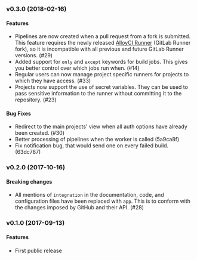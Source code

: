 <a name="v0.3.0"></a>
### v0.3.0 (2018-02-16)

#### Features

* Pipelines are now created when a pull request from a fork is submitted.
  This feature requires the newly released [AlloyCI Runner](https://github.com/AlloyCI/alloy-runner) (GitLab Runner fork),
  so it is incompatible with all previous and future GitLab Runner versions. (#29)
* Added support for `only` and `except` keywords for build jobs. This gives
  you better control over which jobs run when. (#14)
* Regular users can now manage project specific runners for projects to which
  they have access. (#33)
* Projects now support the use of secret variables. They can be used to pass
  sensitive information to the runner without committing it to the repository. (#23)

#### Bug Fixes

* Redirect to the main projects' view when all auth options have already 
  been created. (#30)
* Better processing of pipelines when the worker is called (5a9ca8f)
* Fix notification bug, that would send one on every failed build. (63dc787)

<a name="v0.2.0"></a>
### v0.2.0 (2017-10-16)

#### Breaking changes

* All mentions of `integration` in the documentation, code, and configuration
  files have been replaced with `app`. This is to conform with the changes imposed
  by GitHub and their API. (#28)

<a name="v0.1.0"></a>
### v0.1.0 (2017-09-13)

#### Features

* First public release

